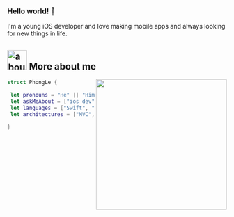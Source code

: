 ### Hello world! 👋

I'm a young iOS developer and love making mobile apps and always looking for new things in life.

## <img width="45" alt="about" src="https://media.giphy.com/media/ICOgUNjpvO0PC/giphy.gif"> More about me

<img align="right" width="300" src="https://i2.wp.com/allhtaccess.info/wp-content/uploads/2018/03/programming.gif?fit=1281%2C716&ssl=1" />

```swift
struct PhongLe {

 let pronouns = "He" || "Him",
 let askMeAbout = ["ios dev", "tech", "game", "coffee"]
 let languages = ["Swift", "C", "C++", "Javascript", "Java"]
 let architectures = ["MVC", "MVVM"]
 
}
```
